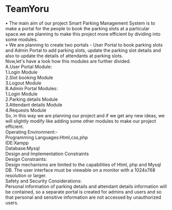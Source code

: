 # TeamYoru
• The main aim of our project Smart Parking Management System is to make a portal for the people to book the parking slots at a particular space.we are planning to make this         project more efficient by dividing into some modules.\
• We are planning to create two portals - User Portal to book parking slots and Admin Portal to add parking slots, update the parking slot details and also to update the             details of attendants at parking slots.\
Now,let's have a look how this modules are further divided.\
  A.User Portal Module:\
  1.Login Module \
  2.Slot booking Module \
  3.Logout Module \
  B.Admin Portal Modules:\
  1.Login Module\
  2.Parking details Module \
  3.Attendant details Module\
  4.Requests Module\
So, in this way we are planning our project and if we get any new ideas, we will slightly modify like adding some other modules to make our project efficient.\
  Operating Environment:-\
Programming Languages:Html,css,php\
IDE:Xampp\
Database:Mysql\
  Design and Implementation Constraints\
  Design Constraints:\
Design mechanisms are limited to the capabilities of Html, php and Mysql DB. The user interface must be viewable on a monitor with a 1024x768 resolution or larger.\
  Safety and Security Considerations:\
Personal information of parking details and attendant details information will be contained, so a separate portal is created for admins and users and so that personal and sensitive information are not accessed by unauthorized users.


